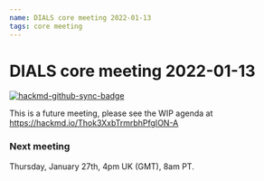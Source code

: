```yaml
---
name: DIALS core meeting 2022-01-13
tags: core meeting	
---	
```


# DIALS core meeting 2022-01-13

[![hackmd-github-sync-badge](https://hackmd.io/Thok3XxbTrmrbhPfgION-A/badge)](https://hackmd.io/Thok3XxbTrmrbhPfgION-A)	

This is a future meeting, please see the WIP agenda at https://hackmd.io/Thok3XxbTrmrbhPfgION-A	


### Next meeting	
Thursday, January 27th, 4pm UK (GMT), 8am PT.

